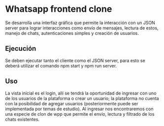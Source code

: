 # Whatsapp frontend clone

Se desarrolla una interfaz gráfica que permite la interacción con un JSON server para lograr interacciones como envío de mensajes, lectura de estos, manejo de chats, autenticaciones simples y creación de usuarios.

## Ejecución

Se deben ejecutar tanto el cliente como el JSON server, para esto se deberá utilizar el comando npm start y npm run server.

## Uso

La vista inicial es el login, allí se tendrá la oportunidad de ingresar con uno de los usuarios de la plataforma o crear un usuario; la plataforma no cuenta con la posibilidad de agregar usuarios (posteriormente puede ser implementada por temas de estudio). Al ingresar nos encontraremos con una especie de clon de wpp que permite el envío, lectura y filtrado de los chats existentes.
